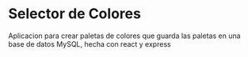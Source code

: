 # Selector de Colores

Aplicacion para crear paletas de colores que guarda las paletas en una base de datos MySQL, hecha con react y express

